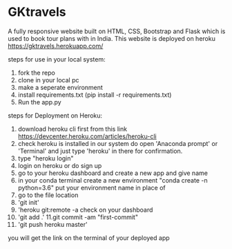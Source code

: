 # GKtravels
A fully responsive website built on HTML, CSS, Bootstrap and Flask which is used to book tour plans with in India.
This website is deployed on heroku https://gktravels.herokuapp.com/


steps for use in your local system:

  1. fork the repo
  2. clone in your local pc
  3. make a seperate environment
  4. install requirements.txt (pip install -r requirements.txt)
  5. Run the app.py

steps for Deployment on Heroku:

  1. download heroku cli first from this link https://devcenter.heroku.com/articles/heroku-cli
  2. check heroku is installed in our system do open 'Anaconda prompt' or 'Terminal' and just type 'heroku' in there for confirmation.
  3. type "heroku login"
  4. login on heroku or do sign up
  5. go to your heroku dashboard and create a new app and give name
  6. in your conda terminal create a new environment "conda create -n python=3.6" put your environment name in place of
  7. go to the file location
  8. 'git init'
  9. 'heroku git:remote -a check on your dashboard
  10. 'git add .'
  11.git commit -am "first-commit"
  12. 'git push heroku master'
  
you will get the link on the terminal of your deployed app
